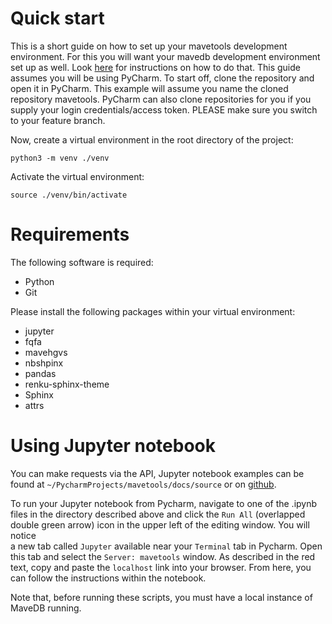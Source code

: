 # Quick start

This is a short guide on how to set up your mavetools development environment. For this you will want your mavedb
development environment set up as well. Look [here](https://github.com/VariantEffect/mavedb/blob/main/DEVELOPERS.md) for 
instructions on how to do that. This guide assumes you will be using PyCharm. To start off, clone the repository and 
open it in PyCharm. This example will assume you name the cloned repository mavetools. PyCharm can also clone 
repositories for you if you supply your login credentials/access token. PLEASE make sure you switch to your feature 
branch.

Now, create a virtual environment in the root directory of the project:

```shell
python3 -m venv ./venv
```

Activate the virtual environment:

```shell
source ./venv/bin/activate
```

# Requirements

The following software is required:

- Python
- Git

Please install the following packages within your virtual environment:

- jupyter
- fqfa
- mavehgvs
- nbshpinx
- pandas
- renku-sphinx-theme
- Sphinx
- attrs

# Using Jupyter notebook

You can make requests via the API, Jupyter notebook examples can be found at 
`~/PycharmProjects/mavetools/docs/source` or on
[github](https://github.com/VariantEffect/mavetools/tree/two_tools/docs/source).

To run your Jupyter notebook from Pycharm, navigate to one of the .ipynb files in the directory described above and click 
the `Run All` (overlapped double green arrow) icon in the upper left of the editing window. You will notice  
a new tab called `Jupyter` available near your `Terminal` tab in Pycharm. Open this tab and select 
the `Server: mavetools` window. As described in the red text, copy and paste the `localhost` link into your browser. 
From here, you can follow the instructions within the notebook.

Note that, before running these scripts, you must have a local instance of MaveDB running.  